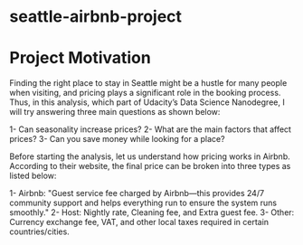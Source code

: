 # seattle-airbnb-project

# Project Motivation
Finding the right place to stay in Seattle might be a hustle for many people when visiting, and pricing plays a significant role in the booking process. Thus, in this analysis, which part of Udacity’s Data Science Nanodegree, I will try answering three main questions as shown below:
 
1- Can seasonality increase prices?
2- What are the main factors that affect prices?
3- Can you save money while looking for a place?

Before starting the analysis, let us understand how pricing works in Airbnb. According to their website, the final price can be broken into three types as listed below:

1-   Airbnb: "Guest service fee charged by Airbnb—this provides 24/7 community support and helps everything run to ensure the system runs smoothly."
2-   Host: Nightly rate, Cleaning fee, and Extra guest fee.
3-   Other: Currency exchange fee, VAT, and other local taxes required in certain countries/cities.
